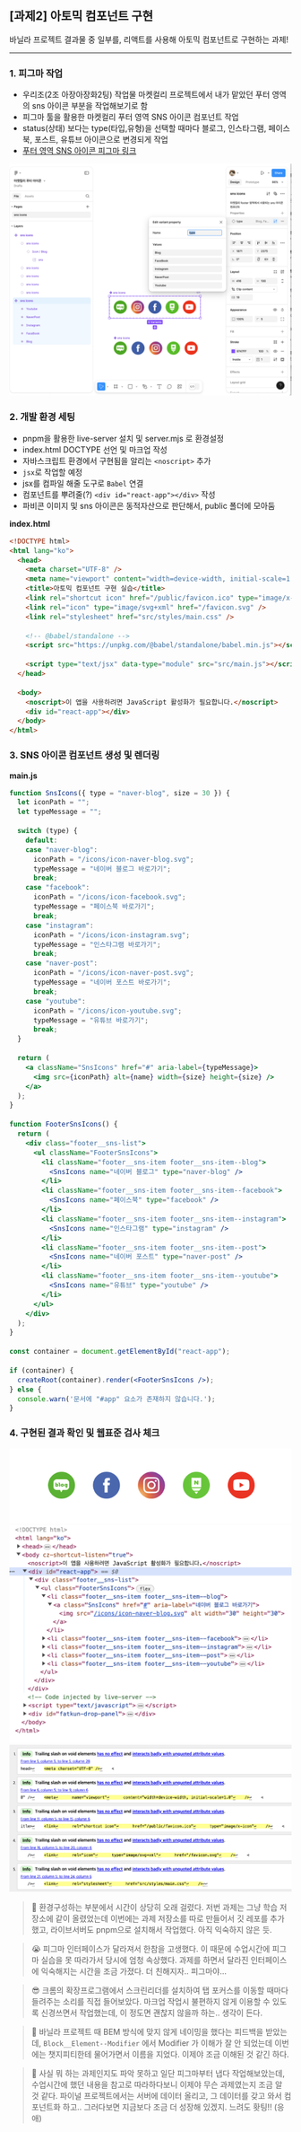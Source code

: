 ## [과제2] 아토믹 컴포넌트 구현

바닐라 프로젝트 결과물 중 일부를, 리액트를 사용해 아토믹 컴포넌트로 구현하는 과제!

---

### 1. 피그마 작업

- 우리조(2조 아장아장화2팅) 작업물 마켓컬리 프로젝트에서 내가 맡았던 푸터 영역의 sns 아이콘 부분을 작업해보기로 함
- 피그마 툴을 활용한 마켓컬리 푸터 영역 SNS 아이콘 컴포넌트 작업
- status(상태) 보다는 type(타입,유형)을 선택할 때마다 블로그, 인스타그램, 페이스북, 포스트, 유튜브 아이콘으로 변경되게 작업
- [푸터 영역 SNS 아이콘 피그마 링크]

[푸터 영역 SNS 아이콘 피그마 링크]: https://www.figma.com/design/U54Js6oapGKdjqeapo4jck/%EB%A7%88%EC%BC%93%EC%BB%AC%EB%A6%AC-%ED%91%B8%ED%84%B0-%EC%95%84%EC%9D%B4%EC%BD%98?node-id=0-1&t=yNjbt2uSczUJZbmJ-1

![initial](https://github.com/hammadam/react-homework/blob/main/00-readme-Image/02-01-figma.png?raw=true)

### 2. 개발 환경 세팅

- pnpm을 활용한 live-server 설치 및 server.mjs 로 환경설정
- index.html DOCTYPE 선언 및 마크업 작성
- 자바스크립트 환경에서 구현됨을 알리는 `<noscript>` 추가
- `jsx`로 작업할 예정
- jsx를 컴파일 해줄 도구로 `Babel` 연결
- 컴포넌트를 뿌려줄(?) `<div id="react-app"></div>` 작성
- 파비콘 이미지 및 sns 아이콘은 동적자산으로 판단해서, public 폴더에 모아둠

**index.html**

```html
<!DOCTYPE html>
<html lang="ko">
  <head>
    <meta charset="UTF-8" />
    <meta name="viewport" content="width=device-width, initial-scale=1.0" />
    <title>아토믹 컴포넌트 구현 실습</title>
    <link rel="shortcut icon" href="/public/favicon.ico" type="image/x-icon" />
    <link rel="icon" type="image/svg+xml" href="/favicon.svg" />
    <link rel="stylesheet" href="src/styles/main.css" />

    <!-- @babel/standalone -->
    <script src="https://unpkg.com/@babel/standalone/babel.min.js"></script>

    <script type="text/jsx" data-type="module" src="src/main.js"></script>
  </head>

  <body>
    <noscript>이 앱을 사용하려면 JavaScript 활성화가 필요합니다.</noscript>
    <div id="react-app"></div>
  </body>
</html>
```

### 3. SNS 아이콘 컴포넌트 생성 및 렌더링

**main.js**

```jsx
function SnsIcons({ type = "naver-blog", size = 30 }) {
  let iconPath = "";
  let typeMessage = "";

  switch (type) {
    default:
    case "naver-blog":
      iconPath = "/icons/icon-naver-blog.svg";
      typeMessage = "네이버 블로그 바로가기";
      break;
    case "facebook":
      iconPath = "/icons/icon-facebook.svg";
      typeMessage = "페이스북 바로가기";
      break;
    case "instagram":
      iconPath = "/icons/icon-instagram.svg";
      typeMessage = "인스타그램 바로가기";
      break;
    case "naver-post":
      iconPath = "/icons/icon-naver-post.svg";
      typeMessage = "네이버 포스트 바로가기";
      break;
    case "youtube":
      iconPath = "/icons/icon-youtube.svg";
      typeMessage = "유튜브 바로가기";
      break;
  }

  return (
    <a className="SnsIcons" href="#" aria-label={typeMessage}>
      <img src={iconPath} alt={name} width={size} height={size} />
    </a>
  );
}

function FooterSnsIcons() {
  return (
    <div class="footer__sns-list">
      <ul className="FooterSnsIcons">
        <li className="footer__sns-item footer__sns-item--blog">
          <SnsIcons name="네이버 블로그" type="naver-blog" />
        </li>
        <li className="footer__sns-item footer__sns-item--facebook">
          <SnsIcons name="페이스북" type="facebook" />
        </li>
        <li className="footer__sns-item footer__sns-item--instagram">
          <SnsIcons name="인스타그램" type="instagram" />
        </li>
        <li className="footer__sns-item footer__sns-item--post">
          <SnsIcons name="네이버 포스트" type="naver-post" />
        </li>
        <li className="footer__sns-item footer__sns-item--youtube">
          <SnsIcons name="유튜브" type="youtube" />
        </li>
      </ul>
    </div>
  );
}

const container = document.getElementById("react-app");

if (container) {
  createRoot(container).render(<FooterSnsIcons />);
} else {
  console.warn('문서에 "#app" 요소가 존재하지 않습니다.');
}
```

### 4. 구현된 결과 확인 및 웹표준 검사 체크

![initial](https://github.com/hammadam/react-homework/blob/main/00-readme-Image/02-last.png?raw=true)
![initial](https://github.com/hammadam/react-homework/blob/main/00-readme-Image/02-03-browser1.png?raw=true)
![initial](https://github.com/hammadam/react-homework/blob/main/00-readme-Image/02-02-htmlcheck.png?raw=true)

> 🤔 환경구성하는 부분에서 시간이 상당히 오래 걸렸다. 저번 과제는 그냥 학습 저장소에 같이 올렸었는데 이번에는 과제 저장소를 따로 만들어서 깃 레포를 추가했고, 라이브서버도 pnpm으로 설치해서 작업했다. 아직 익숙하지 않은 듯.

> 😭 피그마 인터페이스가 달라져서 한참을 고생했다. 이 때문에 수업시간에 피그마 실습을 못 따라가서 당시에 엄청 속상했다. 과제를 하면서 달라진 인터페이스에 익숙해지는 시간을 조금 가졌다. 더 친해지자.. 피그마야...

> 😎 크롬의 확장프로그램에서 스크린리더를 설치하여 탭 포커스를 이동할 때마다 들려주는 소리를 직접 들어보았다. 마크업 작업시 불편하지 않게 이용할 수 있도록 신경쓰면서 작업했는데, 이 정도면 괜찮지 않을까 하는.. 생각이 든다.

> 🧐 바닐라 프로젝트 때 BEM 방식에 맞지 않게 네이밍을 했다는 피드백을 받았는데, `Block__Element--Modifier` 에서 Modifier 가 이해가 잘 안 되었는데 이번에는 챗지피티한테 물어가면서 이름을 지었다. 이제야 조금 이해된 것 같긴 하다.

> 🐣 사실 뭐 하는 과제인지도 파악 못하고 일단 피그마부터 냅다 작업해보았는데, 수업시간에 했던 내용을 참고로 따라하다보니 이제야 무슨 과제였는지 조금 알 것 같다. 파이널 프로젝트에서는 서버에 데이터 올리고, 그 데이터를 갖고 와서 컴포넌트화 하고.. 그러다보면 지금보다 조금 더 성장해 있겠지. 느려도 홧팅!! (응애)
